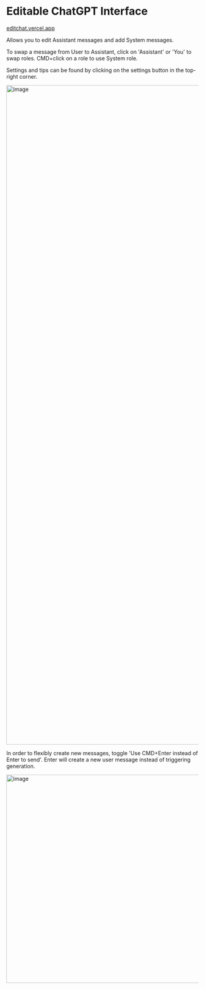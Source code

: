 # Editable ChatGPT Interface

[editchat.vercel.app](https://editchat.vercel.app)




Allows you to edit Assistant messages and add System messages.

To swap a message from User to Assistant, click on 'Assistant' or 'You' to swap roles. CMD+click on a role to use System role.

Settings and tips can be found by clicking on the settings button in the top-right corner.

<img width="1728" alt="image" src="https://user-images.githubusercontent.com/31455280/231015604-6ac8ac18-ceae-49fe-abf9-57a37f136a62.png">

In order to flexibly create new messages, toggle 'Use CMD+Enter instead of Enter to send'. Enter will create a new user message instead of triggering generation.

<img width="546" alt="image" src="https://user-images.githubusercontent.com/31455280/231018014-f1587296-645d-4688-8f44-758958947b05.png">
